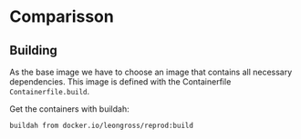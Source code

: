 # Comparisson

## Building
As the base image we have to choose an image that contains all necessary dependencies.
This image is defined with the Containerfile `Containerfile.build`.

Get the containers with buildah:
```
buildah from docker.io/leongross/reprod:build
```

